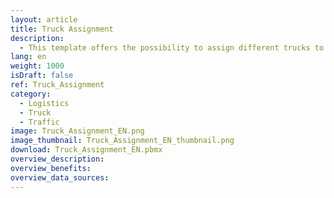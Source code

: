 ```yaml
---
layout: article
title: Truck Assignment
description: 
  - This template offers the possibility to assign different trucks to a certain gate at a certain time. The assignment of the trucks is done via the Peakboard web interface. There you can store and maintain all data directly on the Peakboard Box. If more than 7 gates are specified, the view automatically changes to the next page. Upload the visualization to your box and open the web interface to manage your gates and trucks.
lang: en
weight: 1000
isDraft: false
ref: Truck_Assignment
category:
  - Logistics
  - Truck
  - Traffic
image: Truck_Assignment_EN.png
image_thumbnail: Truck_Assignment_EN_thumbnail.png
download: Truck_Assignment_EN.pbmx
overview_description:
overview_benefits:
overview_data_sources:
---
```

